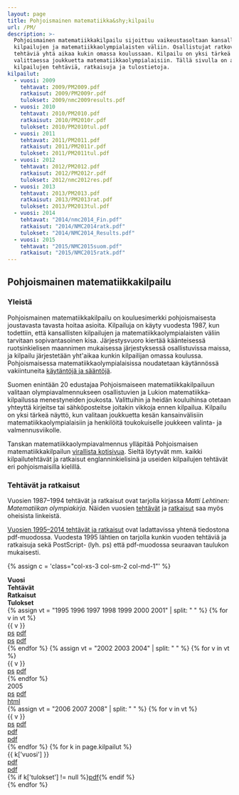 ```yaml
---
layout: page
title: Pohjoismainen matematiikka&shy;kilpailu
url: /PM/
description: >-
  Pohjoismainen matematiikkakilpailu sijoittuu vaikeustasoltaan kansallisten
  kilpailujen ja matematiikkaolympialaisten väliin. Osallistujat ratkovat
  tehtäviä yhtä aikaa kukin omassa koulussaan. Kilpailu on yksi tärkeä näyttö
  valittaessa joukkuetta matematiikkaolympialaisiin. Tällä sivulla on aiempien
  kilpailujen tehtäviä, ratkaisuja ja tulostietoja.
kilpailut:
  - vuosi: 2009
    tehtavat: 2009/PM2009.pdf
    ratkaisut: 2009/PM2009r.pdf
    tulokset: 2009/nmc2009results.pdf
  - vuosi: 2010
    tehtavat: 2010/PM2010.pdf
    ratkaisut: 2010/PM2010r.pdf
    tulokset: 2010/PM2010tul.pdf
  - vuosi: 2011
    tehtavat: 2011/PM2011.pdf
    ratkaisut: 2011/PM2011r.pdf
    tulokset: 2011/PM2011tul.pdf
  - vuosi: 2012
    tehtavat: 2012/PM2012.pdf
    ratkaisut: 2012/PM2012r.pdf
    tulokset: 2012/nmc2012res.pdf
  - vuosi: 2013
    tehtavat: 2013/PM2013.pdf
    ratkaisut: 2013/PM2013rat.pdf
    tulokset: 2013/PM2013tul.pdf
  - vuosi: 2014
    tehtavat: "2014/nmc2014_Fin.pdf"
    ratkaisut: "2014/NMC2014ratk.pdf"
    tulokset: "2014/NMC2014_Results.pdf"
  - vuosi: 2015
    tehtavat: "2015/NMC2015suom.pdf"
    ratkaisut: "2015/NMC2015ratk.pdf"
---
```

## Pohjoismainen matematiikka&shy;kilpailu

### Yleistä

Pohjoismainen matematiikka&shy;kilpailu on kouluesimerkki pohjoismaisesta
joustavasta tavasta hoitaa asioita. Kilpailuja on käyty vuodesta 1987,
kun todettiin, että kansallisten kilpailujen ja
matematiikka&shy;olympialaisten väliin tarvitaan sopivan&shy;tasoinen kisa.
Järjestysvuoro kiertää käänteisessä ruotsinkielisen maannimen
mukaisessa järjestyksessä osallistuvissa maissa, ja kilpailu
järjestetään yht'aikaa kunkin kilpailijan omassa koulussa.
Pohjoismaisessa matematiikka&shy;olympialaisissa noudatetaan käytännössä
vakiintuneita [käytäntöjä ja sääntöjä](nmcrules.html).

Suomen enintään 20 edustajaa Pohjoismaiseen matematiikka&shy;kilpailuun
valitaan olympia&shy;valmennukseen osallistuvien ja Lukion
matematiikka&shy;kilpailussa menestyneiden joukosta. Valittuihin ja heidän
kouluihinsa otetaan yhteyttä kirjeitse tai sähköposteitse joitakin
vikkoja ennen kilpailua. Kilpailu on yksi tärkeä näyttö, kun valitaan
joukkuetta kesän kansainvälisiin matematiikka&shy;olympialaisiin ja
henkilöitä toukokuiselle joukkeen valinta- ja valmennusviikolle.

Tanskan matematiikka&shy;olympia&shy;valmennus ylläpitää Pohjoismaisen
matematiikka&shy;kilpailun [virallista kotisivua](http://www.georgmohr.dk/nmcperm/).
Sieltä löytyvät mm. kaikki kilpailutehtävät ja ratkaisut
englanninkielisinä ja useiden kilpailujen tehtävät eri pohjoismaisilla
kielillä.

### Tehtävät ja ratkaisut

Vuosien 1987–1994 tehtävät ja ratkaisut ovat tarjolla kirjassa
_Matti Lehtinen: Matematiikan olympiakirja._ Näiden
vuosien [tehtävät](nmct87_94.pdf) ja [ratkaisut](nmcr87_94.pdf) saa myös
oheisista linkeistä.

[Vuosien 1995–2014 tehtävät ja ratkaisut](nmckaikki.pdf) ovat
ladattavissa yhtenä tiedostona pdf-muodossa. Vuodesta 1995 lähtien on
tarjolla kunkin vuoden tehtäviä ja ratkaisuja sekä PostScript- (lyh.
ps) että pdf-muodossa seuraavan taulukon mukaisesti.

{% assign c = 'class="col-xs-3 col-sm-2 col-md-1"' %}
<div class="row">
<div {{ c }}><strong>Vuosi</strong></div>
<div {{ c }}><strong>Tehtävät</strong></div>
<div {{ c }}><strong>Ratkaisut</strong></div>
<div {{ c }}><strong>Tulokset</strong></div>
</div>
{% assign vt = "1995 1996 1997 1998 1999 2000 2001" | split: " " %}
{% for v in vt %}
<div class="row">
<div {{ c }}>{{ v }}</div>
<div {{ c }}><a href="{{ v }}/PM{{ v }}.ps">ps</a> <a href="{{ v }}/PM{{ v }}.pdf">pdf</a></div>
<div {{ c }}><a href="{{ v }}/PM{{ v }}r.ps">ps</a> <a href="{{ v }}/PM{{ v }}r.pdf">pdf</a></div>
</div>
{% endfor %}
{% assign vt = "2002 2003 2004" | split: " " %}
{% for v in vt %}
<div class="row">
<div {{ c }}>{{ v }}</div>
<div {{ c }}><a href="{{ v }}/PM{{ v }}.ps">ps</a> <a href="{{ v }}/PM{{ v }}.pdf">pdf</a></div>
</div>
{% endfor %}
<div class="row">
<div {{ c }}>2005</div>
<div {{ c }}><a href="2005/PM2005.ps">ps</a> <a href="2005/PM2005.pdf">pdf</a></div>
<div {{ c }}></div>
<div {{ c }}><a href="2005/PM2005tul.html">html</a></div>
</div>
{% assign vt = "2006 2007 2008" | split: " " %}
{% for v in vt %}
<div class="row">
<div {{ c }}>{{ v }}</div>
<div {{ c }}><a href="{{ v }}/PM{{ v }}.ps">ps</a> <a href="{{ v }}/PM{{ v }}.pdf">pdf</a></div>
<div {{ c }}><a href="{{ v }}/PM{{ v }}r.pdf">pdf</a></div>
<div {{ c }}><a href="{{ v }}/PM{{ v }}tul.pdf">pdf</a></div>
</div>
{% endfor %}
{% for k in page.kilpailut %}
<div class="row">
<div {{ c }}>{{ k['vuosi'] }}</div>
<div {{ c }}><a href="{{ k['tehtavat'] }}">pdf</a></div>
<div {{ c }}><a href="{{ k['ratkaisut'] }}">pdf</a></div>
<div {{ c }}>{% if k['tulokset'] != null %}<a href="{{ k['tulokset'] }}">pdf</a>{% endif %}</div>
</div>
{% endfor %}

